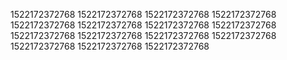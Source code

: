 1522172372768
1522172372768
1522172372768
1522172372768
1522172372768
1522172372768
1522172372768
1522172372768
1522172372768
1522172372768
1522172372768
1522172372768
1522172372768
1522172372768
1522172372768